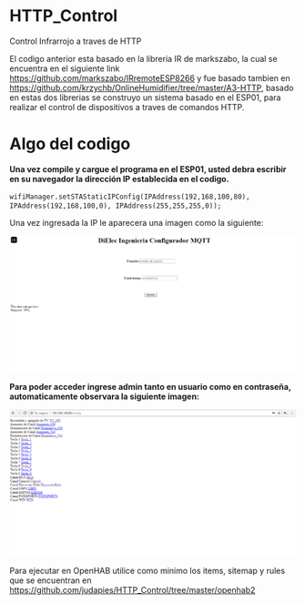 # HTTP_Control
Control Infrarrojo a traves de HTTP

El codigo anterior esta basado en la libreria IR de markszabo, la cual se encuentra en el siguiente link https://github.com/markszabo/IRremoteESP8266 y fue basado tambien en https://github.com/krzychb/OnlineHumidifier/tree/master/A3-HTTP, basado en estas dos librerias se construyo un sistema basado en el ESP01, para realizar el control de dispositivos a traves de comandos HTTP.

# Algo del codigo

**Una vez compile y cargue el programa en el ESP01, usted debra escribir en su navegador la dirección IP establecida en el codigo.**
```
wifiManager.setSTAStaticIPConfig(IPAddress(192,168,100,80), IPAddress(192,168,100,0), IPAddress(255,255,255,0));
```

Una vez ingresada la IP le aparecera una imagen como la siguiente:

![1](/imagenes/login.png)

**Para poder acceder ingrese admin tanto en usuario como en contraseña, automaticamente observara la siguiente imagen:**

![2](/imagenes/Config.png)

Para ejecutar en OpenHAB utilice como minimo los items, sitemap y rules que se encuentran en https://github.com/judapies/HTTP_Control/tree/master/openhab2

